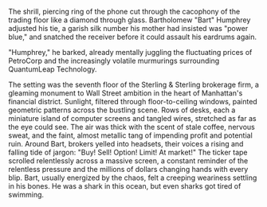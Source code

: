 The shrill, piercing ring of the phone cut through the cacophony of the trading floor like a diamond through glass. Bartholomew "Bart" Humphrey adjusted his tie, a garish silk number his mother had insisted was "power blue," and snatched the receiver before it could assault his eardrums again.

"Humphrey," he barked, already mentally juggling the fluctuating prices of PetroCorp and the increasingly volatile murmurings surrounding QuantumLeap Technology.

The setting was the seventh floor of the Sterling & Sterling brokerage firm, a gleaming monument to Wall Street ambition in the heart of Manhattan's financial district. Sunlight, filtered through floor-to-ceiling windows, painted geometric patterns across the bustling scene. Rows of desks, each a miniature island of computer screens and tangled wires, stretched as far as the eye could see. The air was thick with the scent of stale coffee, nervous sweat, and the faint, almost metallic tang of impending profit and potential ruin. Around Bart, brokers yelled into headsets, their voices a rising and falling tide of jargon: "Buy! Sell! Option! Limit! At market!" The ticker tape scrolled relentlessly across a massive screen, a constant reminder of the relentless pressure and the millions of dollars changing hands with every blip. Bart, usually energized by the chaos, felt a creeping weariness settling in his bones. He was a shark in this ocean, but even sharks got tired of swimming.
